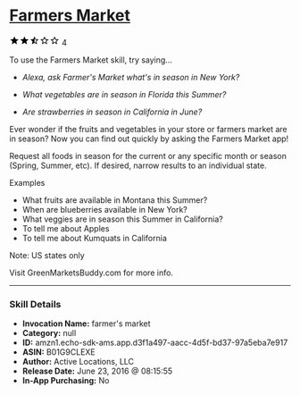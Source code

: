 # [Farmers Market](http://alexa.amazon.com/#skills/amzn1.echo-sdk-ams.app.d3f1a497-aacc-4d5f-bd37-97a5eba7e917)
![2.7 stars](../../images/ic_star_black_18dp_1x.png)![2.7 stars](../../images/ic_star_black_18dp_1x.png)![2.7 stars](../../images/ic_star_half_black_18dp_1x.png)![2.7 stars](../../images/ic_star_border_black_18dp_1x.png)![2.7 stars](../../images/ic_star_border_black_18dp_1x.png) 4

To use the Farmers Market skill, try saying...

* *Alexa, ask Farmer's Market what's in season in New York?*

* *What vegetables are in season in Florida this Summer?*

* *Are strawberries in season in California in June?*

Ever wonder if the fruits and vegetables in your store or farmers market are in
season? Now you can find out quickly by asking the Farmers Market app!

Request all foods in season for the current or any specific month or season
(Spring, Summer, etc). If desired, narrow results to an individual state.

Examples

- What fruits are available in Montana this Summer?
- When are blueberries available in New York?
- What veggies are in season this Summer in California?
- To tell me about Apples
- To tell me about Kumquats in California

Note: US states only

Visit GreenMarketsBuddy.com for more info.

***

### Skill Details

* **Invocation Name:** farmer's market
* **Category:** null
* **ID:** amzn1.echo-sdk-ams.app.d3f1a497-aacc-4d5f-bd37-97a5eba7e917
* **ASIN:** B01G9CLEXE
* **Author:** Active Locations, LLC
* **Release Date:** June 23, 2016 @ 08:15:55
* **In-App Purchasing:** No
